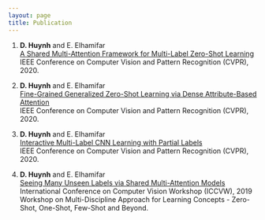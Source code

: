 ```yaml
---
layout: page
title: Publication
---
```


<ol>
<li>
	<p>
		<b>D. Huynh</b> and E. Elhamifar<br>
		<a href="">A Shared Multi-Attention Framework for Multi-Label Zero-Shot Learning</a><br>
		IEEE Conference on Computer Vision and Pattern Recognition (CVPR), 2020.
	</p>
</li>

<li>
	<p>
		<b>D. Huynh</b> and E. Elhamifar<br>
		<a href="">Fine-Grained Generalized Zero-Shot Learning via Dense Attribute-Based Attention</a><br>
		IEEE Conference on Computer Vision and Pattern Recognition (CVPR), 2020.
	</p>
</li>

<li>
	<p>
		<b>D. Huynh</b> and E. Elhamifar<br>
		<a href="">Interactive Multi-Label CNN Learning with Partial Labels</a><br>
		IEEE Conference on Computer Vision and Pattern Recognition (CVPR), 2020.
	</p>
</li>

<li>
	<p>
		<b>D. Huynh</b> and E. Elhamifar<br>
		<a href="http://www.lsfsl.net/ws/ea/ICCV2019_MDALC_EA07.pdf">Seeing Many Unseen Labels via Shared Multi-Attention Models</a><br>
		International Conference on Computer Vision Workshop (ICCVW), 2019<br>
		Workshop on Multi-Discipline Approach for Learning Concepts - Zero-Shot, One-Shot, Few-Shot and Beyond.
	</p>
</li>
</ol>